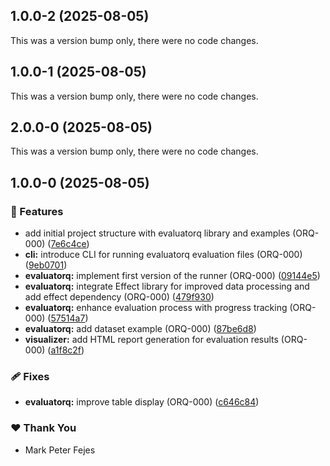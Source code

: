 ## 1.0.0-2 (2025-08-05)

This was a version bump only, there were no code changes.

## 1.0.0-1 (2025-08-05)

This was a version bump only, there were no code changes.

## 2.0.0-0 (2025-08-05)

This was a version bump only, there were no code changes.

## 1.0.0-0 (2025-08-05)

### 🚀 Features

- add initial project structure with evaluatorq library and examples (ORQ-000) ([7e6c4ce](https://github.com/orq-ai/orqkit/commit/7e6c4ce))
- **cli:** introduce CLI for running evaluatorq evaluation files (ORQ-000) ([9eb0701](https://github.com/orq-ai/orqkit/commit/9eb0701))
- **evaluatorq:** implement first version of the runner (ORQ-000) ([09144e5](https://github.com/orq-ai/orqkit/commit/09144e5))
- **evaluatorq:** integrate Effect library for improved data processing and add effect dependency (ORQ-000) ([479f930](https://github.com/orq-ai/orqkit/commit/479f930))
- **evaluatorq:** enhance evaluation process with progress tracking (ORQ-000) ([57514a7](https://github.com/orq-ai/orqkit/commit/57514a7))
- **evaluatorq:** add dataset example (ORQ-000) ([87be6d8](https://github.com/orq-ai/orqkit/commit/87be6d8))
- **visualizer:** add HTML report generation for evaluation results (ORQ-000) ([a1f8c2f](https://github.com/orq-ai/orqkit/commit/a1f8c2f))

### 🩹 Fixes

- **evaluatorq:** improve table display (ORQ-000) ([c646c84](https://github.com/orq-ai/orqkit/commit/c646c84))

### ❤️ Thank You

- Mark Peter Fejes